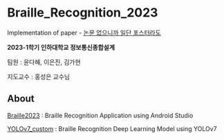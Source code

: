 # Braille_Recognition_2023

Implementation of paper - [논문 없으니까 일단 포스터라도](https://drive.google.com/file/d/1PUmRPaRry9T71nEVXgrOla8GzSChPtNq/view?usp=sharing)

**2023-1학기 인하대학교 정보통신종합설계**

팀원 : 윤다혜, 이은진, 김가현

지도교수 : 홍성은 교수님

## About

[Braille2023](https://github.com/ailleen1004/Braille_Recognition_2023/blob/main/Braille2023) : Braille Recognition Application using Android Studio

[YOLOv7_custom](https://github.com/ailleen1004/Braille_Recognition_2023/blob/main/YOLOv7_custom) : Braille Recognition Deep Learning Model using YOLOv7